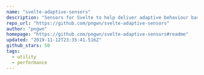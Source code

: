 ```yaml
---
name: "svelte-adaptive-sensors"
description: "Sensors for Svelte to help deliver adaptive behaviour based on a user's device and network."
repo_url: "https://github.com/pngwn/svelte-adaptive-sensors"
author: "pngwn"
homepage: "https://github.com/pngwn/svelte-adaptive-sensors#readme"
updated: "2019-11-12T23:35:41.516Z"
github_stars: 50
tags: 
  - utility
  - performance
---
```

